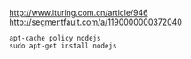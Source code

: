 http://www.ituring.com.cn/article/946
http://segmentfault.com/a/1190000000372040


```
apt-cache policy nodejs
sudo apt-get install nodejs

```